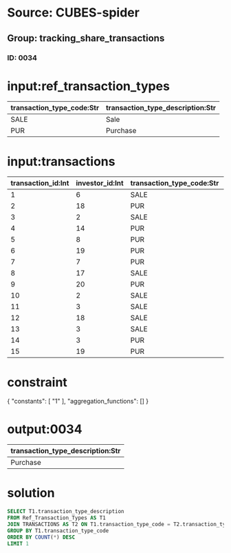 # Source: CUBES-spider
## Group: tracking_share_transactions
### ID: 0034

# input:ref_transaction_types

| transaction_type_code:Str | transaction_type_description:Str |
|---|---|
| SALE | Sale |
| PUR | Purchase |

# input:transactions

| transaction_id:Int | investor_id:Int | transaction_type_code:Str | date_of_transaction:Str | amount_of_transaction:Dbl | share_count:Str | other_details:Str |
|---|---|---|---|---|---|---|
| 1 | 6 | SALE | 1988-09-16 19:02:51 | 302507.6996 | 8718572.0 | nan |
| 2 | 18 | PUR | 1982-06-06 17:19:00 | 27.257 | 9.0 | nan |
| 3 | 2 | SALE | 1979-04-27 06:03:59 | 48777.969 | 8580.0 | nan |
| 4 | 14 | PUR | 2001-11-28 15:06:25 | 4.5263 | 8040.0 | nan |
| 5 | 8 | PUR | 1977-08-17 13:13:30 | 0.0 | 930.0 | nan |
| 6 | 19 | PUR | 1985-10-08 13:13:39 | 207484122.2796 | 2751.0 | nan |
| 7 | 7 | PUR | 1990-12-02 09:03:38 | 822.803 | 1522.0 | nan |
| 8 | 17 | SALE | 2004-01-18 20:37:50 | 78035671.4424 | 96178.0 | nan |
| 9 | 20 | PUR | 1977-08-13 02:18:47 | 82057.207 | nan | nan |
| 10 | 2 | SALE | 1981-01-28 08:07:03 | 29.3534 | 1654756.0 | nan |
| 11 | 3 | SALE | 2000-04-03 20:55:43 | 0.0 | 674529892.0 | nan |
| 12 | 18 | SALE | 1983-11-01 17:57:27 | 1.0 | 587.0 | nan |
| 13 | 3 | SALE | 2002-04-07 20:28:37 | 183.2 | nan | nan |
| 14 | 3 | PUR | 2002-09-13 03:04:56 | 0.0 | 630021.0 | nan |
| 15 | 19 | PUR | 1997-12-30 05:05:40 | 8.9 | 93191.0 | nan |

# constraint

{
  "constants": [
    "1"
  ],
  "aggregation_functions": []
}

# output:0034

| transaction_type_description:Str |
|---|
| Purchase |

# solution

```sql
SELECT T1.transaction_type_description
FROM Ref_Transaction_Types AS T1
JOIN TRANSACTIONS AS T2 ON T1.transaction_type_code = T2.transaction_type_code
GROUP BY T1.transaction_type_code
ORDER BY COUNT(*) DESC
LIMIT 1
```
